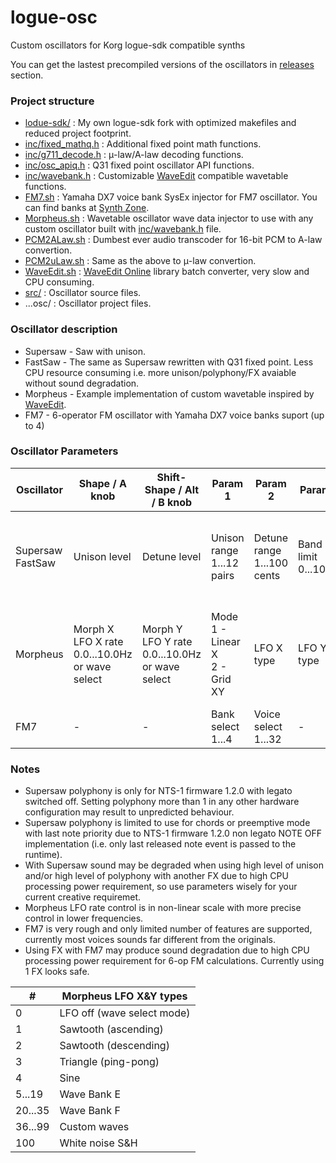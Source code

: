 # logue-osc
Custom oscillators for Korg logue-sdk compatible synths

You can get the lastest precompiled versions of the oscillators in [releases](../../releases/) section.

### Project structure

* [lodue-sdk/](logue-sdk/) : My own logue-sdk fork with optimized makefiles and reduced project footprint.
* [inc/fixed_mathq.h](inc/fixed_mathq.h) : Additional fixed point math functions.
* [inc/g711_decode.h](inc/g711_decode.h) : μ-law/A-law decoding functions.
* [inc/osc_apiq.h](inc/osc_apiq.h) : Q31 fixed point oscillator API functions.
* [inc/wavebank.h](inc/wavebank.h) : Customizable [WaveEdit](https://synthtech.com/waveedit) compatible wavetable functions.
* [FM7.sh](FM7.sh) : Yamaha DX7 voice bank SysEx injector for FM7 oscillator. You can find banks at [Synth Zone](http://www.synthzone.com/yamaha.htm).
* [Morpheus.sh](Morpheus.sh) : Wavetable oscillator wave data injector to use with any custom oscillator built with [inc/wavebank.h](inc/wavebank.h) file.
* [PCM2ALaw.sh](PCM2ALaw.sh) : Dumbest ever audio transcoder for 16-bit PCM to A-law convertion.
* [PCM2uLaw.sh](PCM2uLaw.sh) : Same as the above to μ-law convertion.
* [WaveEdit.sh](WaveEdit.sh) : [WaveEdit Online](https://waveeditonline.com/) library batch converter, very slow and CPU consuming.
* [src/](src/) : Oscillator source files.
* ...osc/ : Oscillator project files.

### Oscillator description
* Supersaw - Saw with unison.
* FastSaw - The same as Supersaw rewritten with Q31 fixed point. Less CPU resource consuming i.e. more unison/polyphony/FX avaiable without sound degradation.
* Morpheus - Example implementation of custom wavetable inspired by [WaveEdit](https://synthtech.com/waveedit).
* FM7 - 6-operator FM oscillator with Yamaha DX7 voice banks suport (up to 4)

### Oscillator Parameters
|Oscillator|Shape / A knob|Shift-Shape / Alt / B knob|Param 1|Param 2|Param 3|Param 4|Param 5|Param 6|
|-|-|-|-|-|-|-|-|-|
|Supersaw<br>FastSaw|Unison level|Detune level|Unison range 1...12 pairs|Detune range 1...100 cents|Band limit 0...100%|Attenuate 0...30dB|Route LFO<br>1 - Shape / Unison<br>2 - Shift-Shape / Detune<br>3 - both|Polyphony 1...12 voices|
|Morpheus|Morph X<br>LFO X rate 0.0...10.0Hz<br>or wave select|Morph Y<br>LFO Y rate 0.0...10.0Hz<br>or wave select|Mode<br>1 - Linear X<br>2 - Grid XY|LFO X type|LFO Y type|LFO trigger<br>0 - none<br>1 - LFO X<br>2 - LFO Y<br>3 - both|Morph Interpolate<br>0 - off<br>1 - on|-|
|FM7|-|-|Bank select 1...4|Voice select 1...32|-|-|-|-|

### Notes
* Supersaw polyphony is only for NTS-1 firmware 1.2.0 with legato switched off. Setting polyphony more than 1 in any other hardware configuration may result to unpredicted behaviour.
* Supersaw polyphony is limited to use for chords or preemptive mode with last note priority due to NTS-1 firmware 1.2.0 non legato NOTE OFF implementation (i.e. only last released note event is passed to the runtime).
* With Supersaw sound may be degraded when using high level of unison and/or high level of polyphony with another FX due to high CPU processing power requirement, so use parameters wisely for your current creative requiremet.
* Morpheus LFO rate control is in non-linear scale with more precise control in lower frequencies.
* FM7 is very rough and only limited number of features are supported, currently most voices sounds far different from the originals.
* Using FX with FM7 may produce sound degradation due to high CPU processing power requirement for 6-op FM calculations. Currently using 1 FX looks safe.

|#|Morpheus LFO X&Y types|
|-|-|
|0|LFO off (wave select mode)|
|1|Sawtooth (ascending)|
|2|Sawtooth (descending)|
|3|Triangle (ping-pong)|
|4|Sine|
|5...19|Wave Bank E|
|20...35|Wave Bank F|
|36...99|Custom waves|
|100|White noise S&H|
